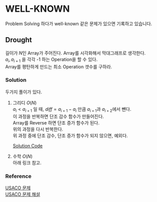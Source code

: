 # WELL-KNOWN

Problem Solving 하다가 well-known 같은 문제가 있으면 기록하고 있습니다.

## Drought

길이가 $N$인 Array가 주어진다. Array를 시각화해서 막대그래프로 생각한다.  
$a_i, a_{i+1}$ 을 각각 -1 하는 Operation을 할 수 있다.  
Array를 평탄하게 만드는 최소 Operation 갯수를 구하라.

### Solution

두가지 풀이가 있다.

1. 그리디 $O(N)$  
   $a_i < a_{i+1}$ 일 때, $diff = a_{i+1}-a_i$ 만큼 $a_{i+1}$과 $a_{i+2}$에서 뺀다.  
   이 과정을 반복하면 단조 감수 함수가 만들어진다.  
   Array를 Reverse 하면 단조 증가 함수가 된다.  
   위의 과정을 다시 반복한다.  
   위 과정 중에 단조 감수, 단조 증가 함수가 되지 않으면, 예외다.

   [Solution Code](./well-known-problem/blob/main/solution/drought.cpp)

2. 수학 $O(N)$  
   아래 링크 참고.

### Reference

[USACO 문제](https://www.acmicpc.net/problem/24496)  
[USACO 문제 해설](http://www.usaco.org/current/data/sol_prob3_bronze_jan22.html)
